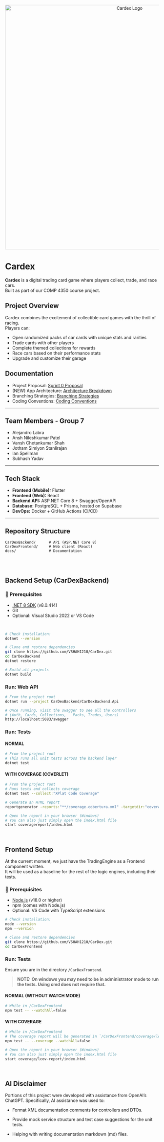 <p align="center">
  <img src="assets/logo_header.png" alt="Cardex Logo" width="800"/>
</p>

# Cardex

**Cardex** is a digital trading card game where players collect, trade, and race cars.  
Built as part of our COMP 4350 course project.  

## Project Overview
Cardex combines the excitement of collectible card games with the thrill of racing.  
Players can:
- Open randomized packs of car cards with unique stats and rarities  
- Trade cards with other players  
- Complete themed collections for rewards  
- Race cars based on their performance stats  
- Upgrade and customize their garage  

## Documentation

- Project Proposal: [Sprint 0 Proposal](./sprint0.md)
- (NEW) App Architecture: [Architecture Breakdown](./docs/architecture.md)
- Branching Strategies: [Branching Strategies](/docs/Branching-Strategies.md)
- Coding Conventions: [Coding Conventions](/docs/Coding-Conventions.md)

---

## Team Members - Group 7
- Alejandro Labra
- Ansh Nileshkumar Patel
- Vansh Chetankumar Shah
- Jotham Simiyon Stanlirajan
- Ian Spellman
- Subhash Yadav

---

## Tech Stack 
- **Frontend (Mobile):** Flutter  
- **Frontend (Web):** React  
- **Backend API:** ASP.NET Core 8 + Swagger/OpenAPI
- **Database:** PostgreSQL + Prisma, hosted on Supabase
- **DevOps:** Docker + GitHub Actions (CI/CD)  

---

## Repository Structure

    CarDexBackend/      # API (ASP.NET Core 8)
    CarDexFrontend/     # Web client (React)
    docs/               # Documentation

</br>
</br>

## Backend Setup (CarDexBackend)

### 🧩 Prerequisites
  - [.NET 8 SDK](https://dotnet.microsoft.com/download/dotnet/8.0) (v8.0.414)
  - Git
  - Optional: Visual Studio 2022 or VS Code  
</br>

```bash
# Check installation:
dotnet --version

# Clone and restore dependencies
git clone https://github.com/VSHAH1210/CarDex.git
cd CarDexBackend
dotnet restore

# Build all projects
dotnet build
```

### Run: Web API

```bash
# From the project root
dotnet run --project CarDexBackend/CarDexBackend.Api

# Once running, visit the swagger to see all the controllers
# (Auth, Cards, Collections,   Packs, Trades, Users)
http://localhost:5083/swagger
```

### Run: Tests

#### NORMAL
```bash
# From the project root
# This runs all unit tests across the backend layer
dotnet test
```

#### WITH COVERAGE (COVERLET)
```bash
# From the project root
# Runs tests and collects coverage
dotnet test --collect:"XPlat Code Coverage"

# Generate an HTML report
reportgenerator -reports:"**/coverage.cobertura.xml" -targetdir:"coveragereport" -reporttypes:Html

# Open the report in your browser (Windows)
# You can also just simply open the index.html file
start coveragereport/index.html
```

</br>

## Frontend Setup
At the current moment, we just have the TradingEngine as a Frontend component written.  
It will be used as a baseline for the rest of the logic engines, including their tests.

### 🧩 Prerequisites
  - [Node.js](https://nodejs.org/) (v18.0 or higher)
  - npm (comes with Node.js)
  - Optional: VS Code with TypeScript extensions


```bash
# Check installation:
node --version
npm --version

# Clone and restore dependencies
git clone https://github.com/VSHAH1210/CarDex.git
cd CarDexFrontend
```

### Run: Tests
Ensure you are in the directory `/CarDexFrontend`.  
> **NOTE: On windows you may need to be in administrator mode to run the tests. Using cmd does not require that.**  

#### NORMAL (WITHOUT WATCH MODE)
```bash
# While in /CarDexFrontend
npm test -- --watchAll=false
```

#### WITH COVERAGE 
```bash
# While in /CarDexFrontend
# The coverage report will be generated in `/CarDexFrontend/coverage/lcov-report`
npm test -- --coverage --watchAll=false

# Open the report in your browser (Windows)
# You can also just simply open the index.html file
start coverage/lcov-report/index.html
```

</br>

## AI Disclaimer

Portions of this project were developed with assistance from OpenAI’s ChatGPT.
Specifically, AI assistance was used to:

- Format XML documentation comments for controllers and DTOs.
- Provide mock service structure and test case suggestions for the unit tests.

- Helping with writing documentation markdown (md) files.
